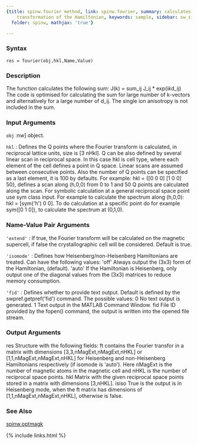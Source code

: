 ```yaml
---
{title: spinw.fourier method, link: spinw.fourier, summary: calculates the Fourier
    transformation of the Hamiltonian, keywords: sample, sidebar: sw_sidebar, permalink: spinw_fourier.html,
  folder: spinw, mathjax: 'true'}

---
```


### Syntax

`res = fourier(obj,hkl,Name,Value)`

### Description

The function calculates the following sum:
      J(k) = sum_ij J_ij * exp(i*k*d_ij)
The code is optimised for calculating the sum for large number of
k-vectors and alternatively for a large number of d_ij. The single ion
anisotropy is not included in the sum.
 

### Input Arguments

`obj`
:nw] object.

`hkl`
:      Defines the Q points where the Fourier transform is
       calculated, in reciprocal lattice units, size is [3 nHkl].
       Q can be also defined by several linear scan in reciprocal
       space. In this case hkl is cell type, where each element of
       the cell defines a point in Q space. Linear scans are
       assumed between consecutive points. Also the number of Q
       points can be specified as a last element, it is 100 by
       defaults. For example: hkl = {[0 0 0] [1 0 0]  50}, defines
       a scan along (h,0,0) from 0 to 1 and 50 Q points are
       calculated along the scan.
       For symbolic calculation at a general reciprocal space
       point use sym class input. For example to calculate the
       spectrum along (h,0,0): hkl = [sym('h') 0 0]. To do
       calculation at a specific point do for example sym([0 1
       0]), to calculate the spectrum at (0,1,0).

### Name-Value Pair Arguments

`'extend'`
: If true, the Fourier transform will be calculated on the
  magnetic supercell, if false the crystallographic cell will
  be considered. Default is true.

`'isomode'`
: Defines how Heisenberg/non-Heisenberg Hamiltonians are
  treated. Can have the following values:
      'off'   Always output the (3x3) form of the
              Hamiltonian, (default).
      'auto'  If the Hamiltonian is Heisenberg, only output
              one of the diagonal values from the (3x3)
              matrices to reduce memory consumption.

`'fid'`
: Defines whether to provide text output. Default is defined
  by the swpref.getpref('fid') command. The possible values:
      0       No text output is generated.
      1       Text output in the MATLAB Command Window.
      fid     File ID provided by the fopen() command, the
              output is written into the opened file stream.

### Output Arguments

res           Structure with the following fields:
  ft          contains the Fourier transfor in a matrix with dimensions
              [3,3,nMagExt,nMagExt,nHKL] or [1,1,nMagExt,nMagExt,nHKL]
              for Heisenberg and non-Heisenberg Hamiltonians respectively
              (if isomode is 'auto'). Here nMagExt is the number of
              magnetic atoms in the magnetic cell and nHKL is the number
              of reciprocal space points.
  hkl         Matrix with the given reciprocal space points stored in a
              matrix with dimensions [3,nHKL].
  isiso       True is the output is in Heisenberg mode, when the ft
              matrix has dimensions of [1,1,nMagExt,nMagExt,nHKL],
              otherwise is false.

### See Also

[spinw.optmagk](spinw_optmagk.html)

{% include links.html %}
